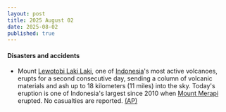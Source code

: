 ```yaml
---
layout: post
title: 2025 August 02
date: 2025-08-02
published: true
---
```



#### Disasters and accidents

* Mount [Lewotobi Laki Laki](https://en.wikipedia.org/wiki/Lewotobi "Lewotobi"), one of [Indonesia](https://en.wikipedia.org/wiki/Indonesia "Indonesia")'s most active volcanoes, erupts for a second consecutive day, sending a column of volcanic materials and ash up to 18 kilometers (11 miles) into the sky. Today's eruption is one of Indonesia's largest since 2010 when [Mount Merapi](https://en.wikipedia.org/wiki/Mount_Merapi "Mount Merapi") erupted. No casualties are reported. [(AP)](https://apnews.com/article/indonesia-mount-lewotobi-laki-laki-volcano-eruption-59657396e52ec5b024ec257c35a79c79)
